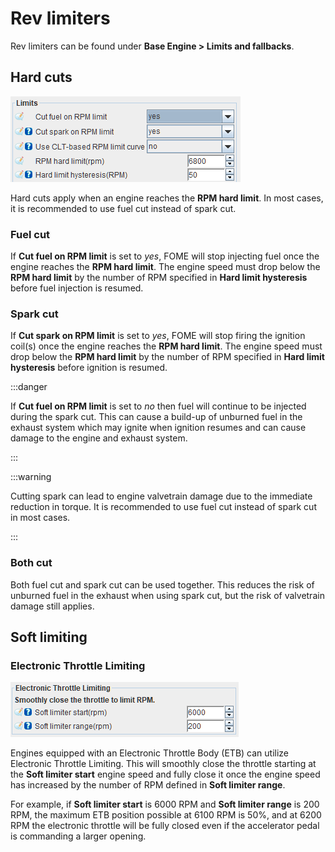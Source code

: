 # Rev limiters  

Rev limiters can be found under __Base Engine > Limits and fallbacks__.

## Hard cuts  

![image](RPM-Limit/revLimitHardCuts.png)

Hard cuts apply when an engine reaches the __RPM hard limit__. In most cases, it is recommended to use fuel cut instead of spark cut.

### Fuel cut  

If __Cut fuel on RPM limit__ is set to _yes_, FOME will stop injecting fuel once the engine reaches the __RPM hard limit__. The engine speed must drop below the __RPM hard limit__ by the number of RPM specified in __Hard limit hysteresis__ before fuel injection is resumed.

### Spark cut  

If __Cut spark on RPM limit__ is set to _yes_, FOME will stop firing the ignition coil(s) once the engine reaches the __RPM hard limit__. The engine speed must drop below the __RPM hard limit__ by the number of RPM specified in __Hard limit hysteresis__ before ignition is resumed.

:::danger  

If __Cut fuel on RPM limit__ is set to _no_ then fuel will continue to be injected during the spark cut. This can cause a build-up of unburned fuel in the exhaust system which may ignite when ignition resumes and can cause damage to the engine and exhaust system.

:::

:::warning

Cutting spark can lead to engine valvetrain damage due to the immediate reduction in torque. It is recommended to use fuel cut instead of spark cut in most cases.

:::

### Both cut  

Both fuel cut and spark cut can be used together. This reduces the risk of unburned fuel in the exhaust when using spark cut, but the risk of valvetrain damage still applies. 

## Soft limiting  

### Electronic Throttle Limiting  

![image](RPM-Limit/ElectronicThrottleLimiting.png)

Engines equipped with an Electronic Throttle Body (ETB) can utilize Electronic Throttle Limiting. This will smoothly close the throttle starting at the __Soft limiter start__ engine speed and fully close it once the engine speed has increased by the number of RPM defined in __Soft limiter range__.

For example, if __Soft limiter start__ is 6000 RPM and __Soft limiter range__ is 200 RPM, the maximum ETB position possible at 6100 RPM is 50%, and at 6200 RPM the electronic throttle will be fully closed even if the accelerator pedal is commanding a larger opening.

